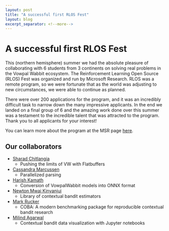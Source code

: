 ```yaml
---
layout: post
title: "A successful first RLOS Fest"
layout: blog
excerpt_separator: <!--more-->
---
```


<!--more-->

# A successful first RLOS Fest

This (northern hemisphere) summer we had the absolute pleasure of collaborating with 6 students from 3 continents on solving real problems in the Vowpal Wabbit ecosystem. The Reinforcement Learning Open Source (RLOS) Fest was organized and run by Microsoft Research. RLOS was a remote program, so we were fortunate that as the world was adjusting to new circumstances, we were able to continue as planned.

There were over 200 applications for the program, and it was an incredibly difficult task to narrow down the many impressive applicants. In the end we landed on a final group of 6 and the amazing work done over this summer was a testament to the incredible talent that was attracted to the program. Thank you to all applicants for your interest!

You can learn more about the program at the MSR page [here](https://www.microsoft.com/en-us/research/academic-program/rl-open-source-fest/).

## Our collaborators

- [Sharad Chitlangia](https://github.com/Sharad24)
    - Pushing the limits of VW with Flatbuffers
- [Cassandra Marcussen](https://github.com/cassmarcussen)
    - Parallelized parsing
- [Harish Kamath](https://github.com/harish-kamath)
    - Conversion of VowpalWabbit models into ONNX format
- [Newton Mwai Kinyanjui](https://github.com/newtonmwai)
    - Library of contextual bandit estimators
- [Mark Rucker](https://github.com/mrucker)
    - COBA: A modern benchmarking package for reproducible contextual bandit research
- [Milind Agarwal](https://github.com/magarw)
    - Contextual bandit data visualization with Jupyter notebooks
